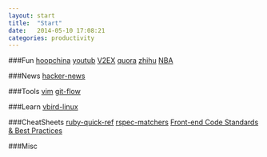 ```yaml
---
layout: start
title:  "Start"
date:   2014-05-10 17:08:21
categories: productivity
---
```


###Fun
[hoopchina](http://hoopchina.com)
[youtub](http://www.youtube.com)
[V2EX](https://www.v2ex.com)
[quora](http://www.quora.com)
[zhihu](http://www.zhihu.com)
[NBA](http://www.nba.com)

###News
[hacker-news](https://news.ycombinator.com/)

###Tools
[vim](http://www.vim.org/)
[git-flow](http://nvie.com/posts/a-successful-git-branching-model/)

###Learn
[vbird-linux](http://linux.vbird.org/)

###CheatSheets
[ruby-quick-ref](http://www.zenspider.com/Languages/Ruby/QuickRef.html)
[rspec-matchers](https://www.relishapp.com/rspec/rspec-expectations/docs/built-in-matchers)
[Front-end Code Standards & Best Practices](http://isobar-idev.github.io/code-standards/)

###Misc
